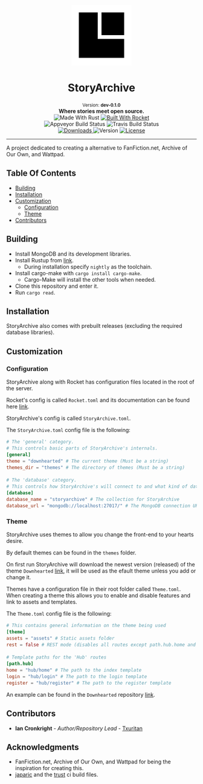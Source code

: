 <p align="center">
  <img src="./icons/icon-160x160.png">
</p>

<h1 align="center">StoryArchive</h1>

<div align="center">
  <small>Version: <b>dev-0.1.0</b></small>
</div>

<div align="center">
  <b>Where stories meet open source.</b>
</div>

<div align="center">
  <img src="https://img.shields.io/badge/made%20with-rust-orange.svg?style=flat-square" alt="Made With Rust" />
  <a href="https://github.com/SergioBenitez/Rocket">
    <img src="https://img.shields.io/badge/build%20with-rocket-red.svg?style=flat-square" alt="Built With Rocket" />
  </a>
</div>

<div align="center">
  <a>
    <img src="https://img.shields.io/appveyor/ci/storyarchive/storyarchive.svg?style=flat-square" alt="Appveyor Build Status" />
  </a>
  <a>
    <img src="https://img.shields.io/travis/storyarchive/storyarchive.svg?style=flat-square" alt="Travis Build Status" />
  </a>
</div>


<div align="center">
  <a href="https://github.com/storyarchive/storyarchive/releases">
    <img src="https://img.shields.io/github/downloads/storyarchive/storyarchive/total.svg?style=flat-square" alt="Downloads" />
  </a>
  <a>
    <img src="https://img.shields.io/github/release/storyarchive/storyarchive/all.svg?style=flat-square" alt="Version" />
  </a>
  <a href="https://github.com/storyarchive/storyarchive/blob/master/LICENSE">
    <img src="https://img.shields.io/github/license/storyarchive/storyarchive.svg?style=flat-square" alt="License" />
  </a>
</div>

---

A project dedicated to creating a alternative to FanFiction.net, Archive of Our Own, and Wattpad.

## Table Of Contents
  * [Building](#building)
  * [Installation](#installation)
  * [Customization](#customization)
    * [Configuration](#configuration)
    * [Theme](#theme)
  * [Contributors](#contributors)

## Building
  * Install MongoDB and its development libraries.
  * Install Rustup from [link](https://www.rustup.rs/).
    * During installation specify ```nightly``` as the toolchain.
  * Install cargo-make with ```cargo install cargo-make```.
    * Cargo-Make will install the other tools when needed.
  * Clone this repository and enter it.
  * Run ```cargo read```.

## Installation
StoryArchive also comes with prebuilt releases (excluding the required database libraries).



## Customization
### Configuration
StoryArchive along with Rocket has configuration files located in the root of the server.

Rocket's config is called ```Rocket.toml``` and its documentation can be found here [link](https://rocket.rs/guide/configuration/).

StoryArchive's config is called ```StoryArchive.toml```.

The ```StoryArchive.toml``` config file is the following:

```toml
# The 'general' category.
# This controls basic parts of StoryArchive's internals.
[general]
theme = "downhearted" # The current theme (Must be a string)
themes_dir = "themes" # The directory of themes (Must be a string)

# The 'database' category.
# This controls how StoryArchive's will connect to and what kind of database is used.
[database]
database_name = "storyarchive" # The collection for StoryArchive
database_url = "mongodb://localhost:27017/" # The MongoDB connection URI
```

### Theme
StoryArchive uses themes to allow you change the front-end to your hearts desire.

By default themes can be found in the ```themes``` folder. 

On first run StoryArchive will download the newest version (released) of the theme ```Downhearted``` [link](https://github.com/storyarchive/theme-downhearted), it will be used as the efault theme unless you add or change it.

Themes have a configuration file in their root folder called ```Theme.toml```. When creating a theme this allows you to enable and disable features and link to assets and templates.

The ```Theme.toml``` config file is the following:

```toml
# This contains general information on the theme being used
[theme]
assets = "assets" # Static assets folder
rest = false # REST mode (disables all routes except path.hub.home and assets)

# Template paths for the 'Hub' routes
[path.hub]
home = "hub/home" # The path to the index template
login = "hub/login" # The path to the login template
register = "hub/register" # The path to the register template
```

An example can be found in the ```Downhearted``` repository [link](https://github.com/storyarchive/theme-downhearted).

## Contributors
  * **Ian Cronkright** - *Author/Repository Lead* - [Txuritan](https://github.com/Txuritan)

## Acknowledgments
  * FanFiction.net, Archive of Our Own, and Wattpad for being the inspiration for creating this.
  * [japaric](https://github.com/japaric) and the [trust](https://github.com/japaric/trust) ci build files.
